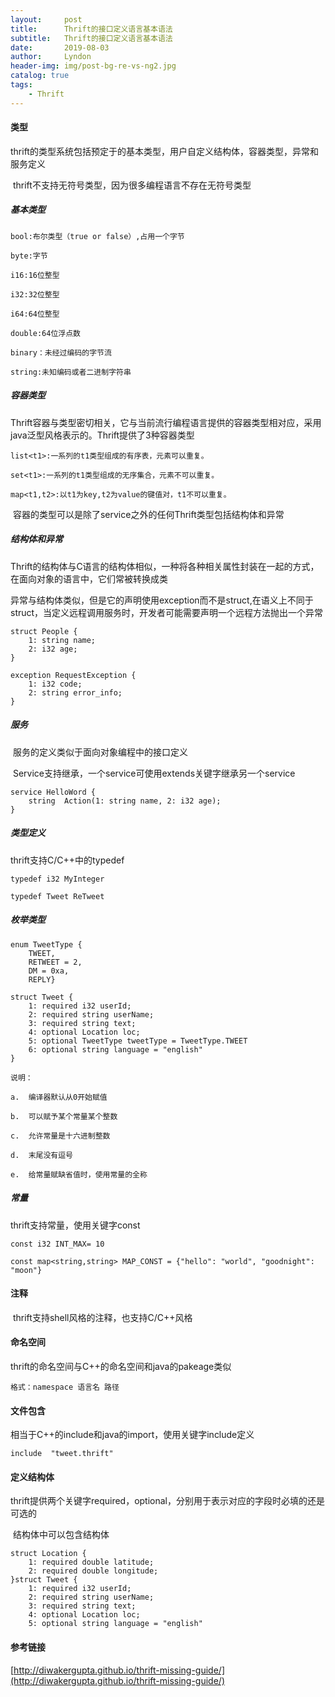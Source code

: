 ```yaml
---
layout:     post
title:      Thrift的接口定义语言基本语法
subtitle:   Thrift的接口定义语言基本语法
date:       2019-08-03
author:     Lyndon
header-img: img/post-bg-re-vs-ng2.jpg
catalog: true
tags:
    - Thrift
---
```


#### 类型

​	thrift的类型系统包括预定于的基本类型，用户自定义结构体，容器类型，异常和服务定义

​	thrift不支持无符号类型，因为很多编程语言不存在无符号类型

##### 基本类型

```
bool:布尔类型（true or false）,占用一个字节
 
byte:字节
 
i16:16位整型
 
i32:32位整型
 
i64:64位整型
 
double:64位浮点数
 
binary：未经过编码的字节流
 
string:未知编码或者二进制字符串
```

##### 容器类型

​	Thrift容器与类型密切相关，它与当前流行编程语言提供的容器类型相对应，采用java泛型风格表示的。Thrift提供了3种容器类型

```
list<t1>:一系列的t1类型组成的有序表，元素可以重复。
 
set<t1>:一系列的t1类型组成的无序集合，元素不可以重复。
 
map<t1,t2>:以t1为key,t2为value的键值对，t1不可以重复。
```

​	容器的类型可以是除了service之外的任何Thrift类型包括结构体和异常

##### 结构体和异常

​	Thrift的结构体与C语言的结构体相似，一种将各种相关属性封装在一起的方式，在面向对象的语言中，它们常被转换成类

​	异常与结构体类似，但是它的声明使用exception而不是struct,在语义上不同于struct，当定义远程调用服务时，开发者可能需要声明一个远程方法抛出一个异常

```
struct People {
    1: string name;
    2: i32 age;
}
 
exception RequestException {
    1: i32 code;
    2: string error_info;
}
```

##### 服务

​	服务的定义类似于面向对象编程中的接口定义

​	Service支持继承，一个service可使用extends关键字继承另一个service

```
service HelloWord {
    string  Action(1: string name, 2: i32 age);
}
```

##### 类型定义

thrift支持C/C++中的typedef

```
typedef i32 MyInteger  
 
typedef Tweet ReTweet
```

##### 枚举类型

```
enum TweetType {
    TWEET,      
    RETWEET = 2, 
    DM = 0xa,   
    REPLY}  
```

```
struct Tweet {
    1: required i32 userId;
    2: required string userName;
    3: required string text;
    4: optional Location loc;
    5: optional TweetType tweetType = TweetType.TWEET
    6: optional string language = "english"
}
```

```
说明：
 
a.  编译器默认从0开始赋值
 
b.  可以赋予某个常量某个整数
 
c.  允许常量是十六进制整数
 
d.  末尾没有逗号
 
e.  给常量赋缺省值时，使用常量的全称
```

##### 常量

thrift支持常量，使用关键字const

```
const i32 INT_MAX= 10
 
const map<string,string> MAP_CONST = {"hello": "world", "goodnight": "moon"}
```

#### 注释

​	thrift支持shell风格的注释，也支持C/C++风格

#### 命名空间

thrift的命名空间与C++的命名空间和java的pakeage类似

```
格式：namespace 语言名 路径
```

#### 文件包含

相当于C++的include和java的import，使用关键字include定义

```
include  "tweet.thrift"
```

#### 定义结构体

​	thrift提供两个关键字required，optional，分别用于表示对应的字段时必填的还是可选的

​	结构体中可以包含结构体

```
struct Location {                           
    1: required double latitude;
    2: required double longitude;
}struct Tweet {
    1: required i32 userId;                 
    2: required string userName;             
    3: required string text;
    4: optional Location loc;               
    5: optional string language = "english"
```

#### 参考链接

[http://diwakergupta.github.io/thrift-missing-guide/](http://diwakergupta.github.io/thrift-missing-guide/)

